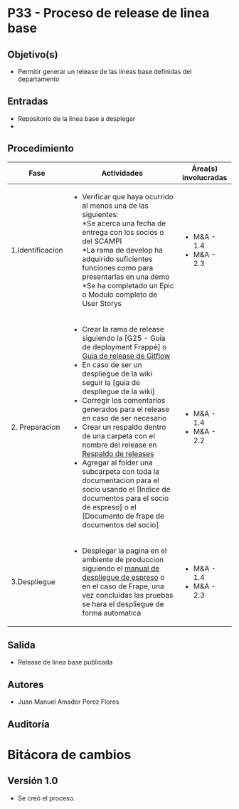 # P33 - Proceso de release de linea base

## Objetivo(s)

- Permitir generar un release de las lineas base definidas del departamento

## Entradas

- Repositorio de la linea base a desplegar
- 
## Procedimiento

| Fase |   Actividades   | Área(s) involucradas |
|------|:---------------:|--------------------|
| 1.Identificacion | <ul align="left"><li>Verificar que haya ocurrido al menos una de las siguientes: <br>*Se acerca una fecha de entrega con los socios o del SCAMPI<br> *La rama de develop ha adquirido suficientes funciones como para presentarlas en una demo<br>*Se ha completado un Epic o Modulo completo de User Storys </li>| <ul><li>M&A - 1.4</li><li>M&A - 2.3</li></ul> |
| 2. Preparacion | <ul align="left"><li>Crear la rama de release siguiendo la [G25 - Guía de deployment Frappé] o [Guia de release de Gitflow](https://docs.github.com/es/repositories/releasing-projects-on-github/managing-releases-in-a-repository)</li><li>En caso de ser un despliegue de la wiki seguir la [guia de despliegue de la wiki]</li><li>Corregir los comentarios generados para el release en caso de ser necesario<li>Crear un respaldo dentro de una carpeta con el nombre del release en [Respaldo de releases](https://drive.google.com/drive/u/0/folders/1f6aYc0JVOozt5lnQEEq-tqHd7mNK6Sim)</li><li>Agregar al folder una subcarpeta con toda la documentacion para el socio usando el [Indice de documentos para el socio de espreso] o el [Documento de frape de documentos del socio]</li> | <ul><li>M&A - 1.4</li><li>M&A - 2.2</li></ul> |
| 3.Despliegue | <ul align="left"><li>Desplegar la pagina en el ambiente de produccion siguiendo el [manual de despliegue de espreso]() o en el caso de Frape, una vez concluidas las pruebas se hara el despliegue de forma automatica</li>| <ul><li>M&A - 1.4</li><li>M&A - 2.3</li></ul> |

## Salida

- Release de linea base publicada

## Autores

- Juan Manuel Amador Perez Flores

## Auditoría



# Bitácora de cambios

## Versión 1.0
  - Se creó el proceso.


